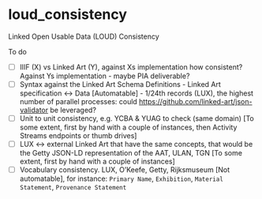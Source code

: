 # loud_consistency
Linked Open Usable Data (LOUD) Consistency

To do
- [ ] IIIF (X) vs Linked Art (Y), against Xs implementation how consistent? Against Ys implementation - maybe PIA deliverable?
- [ ] Syntax against the Linked Art Schema Definitions - Linked Art specification <-> Data [Automatable] - 1/24th records (LUX), the highest number of parallel processes: could https://github.com/linked-art/json-validator be leveraged?
- [ ] Unit to unit consistency, e.g. YCBA & YUAG to check (same domain) [To some extent, first by hand with a couple of instances, then Activity Streams endpoints or thumb drives]
- [ ] LUX <-> external Linked Art that have the same concepts, that would be the Getty JSON-LD representation of the AAT, ULAN, TGN [To some extent, first by hand with a couple of instances]
- [ ] Vocabulary consistency. LUX, O’Keefe, Getty, Rijksmuseum [Not automatable], for instance: `Primary Name`, `Exhibition`, `Material Statement`, `Provenance Statement`

